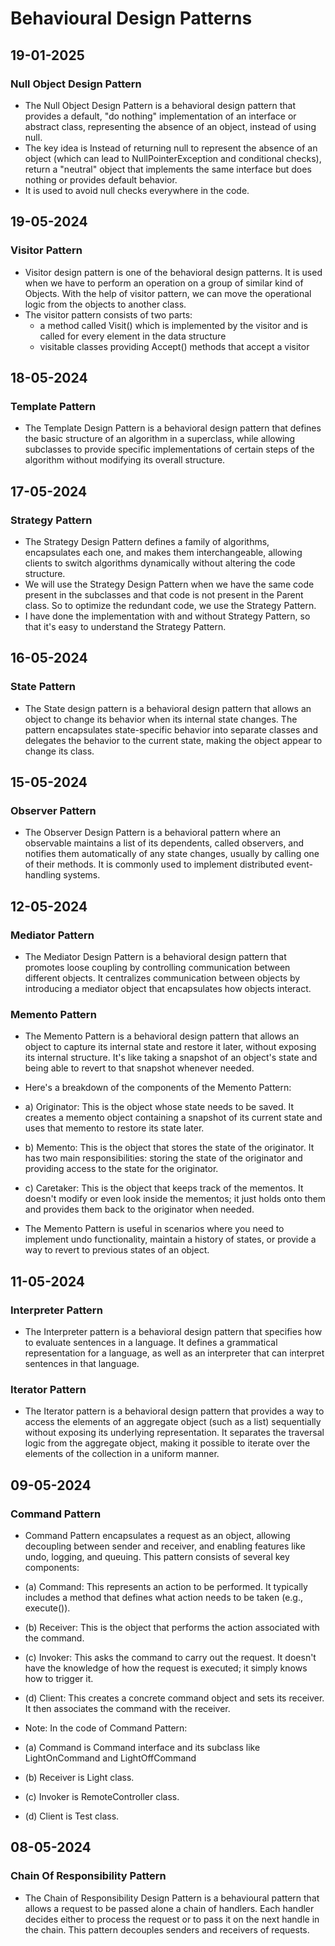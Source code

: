 # Behavioural Design Patterns

## 19-01-2025

### Null Object Design Pattern

- The Null Object Design Pattern is a behavioral design pattern that provides a default, "do nothing" implementation of an interface or abstract class, representing the absence of an object, instead of using null.
- The key idea is Instead of returning null to represent the absence of an object (which can lead to NullPointerException and conditional checks), return a "neutral" object that implements the same interface but does nothing or provides default behavior.
- It is used to avoid null checks everywhere in the code.

## 19-05-2024

### Visitor Pattern

- Visitor design pattern is one of the behavioral design patterns. It is used when we have to perform an operation on a group of similar kind of Objects. With the help of visitor pattern, we can move the operational logic from the objects to another class.
- The visitor pattern consists of two parts:
	- a method called Visit() which is implemented by the visitor and is called for every element in the data structure
	- visitable classes providing Accept() methods that accept a visitor

## 18-05-2024

### Template Pattern

- The Template Design Pattern is a behavioral design pattern that defines the basic structure of an algorithm in a superclass, while allowing subclasses to provide specific implementations of certain steps of the algorithm without modifying its overall structure.

## 17-05-2024

### Strategy Pattern

- The Strategy Design Pattern defines a family of algorithms, encapsulates each one, and makes them interchangeable, allowing clients to switch algorithms dynamically without altering the code structure.
- We will use the Strategy Design Pattern when we have the same code present in the subclasses and that code is not present in the Parent class. So to optimize the redundant code, we use the Strategy Pattern.
- I have done the implementation with and without Strategy Pattern, so that it's easy to understand the Strategy Pattern.

## 16-05-2024

### State Pattern

- The State design pattern is a behavioral design pattern that allows an object to change its behavior when its internal state changes. The pattern encapsulates state-specific behavior into separate classes and delegates the behavior to the current state, making the object appear to change its class.

## 15-05-2024

### Observer Pattern

- The Observer Design Pattern is a behavioral pattern where an observable maintains a list of its dependents, called observers, and notifies them automatically of any state changes, usually by calling one of their methods. It is commonly used to implement distributed event-handling systems.

## 12-05-2024

### Mediator Pattern

- The Mediator Design Pattern is a behavioral design pattern that promotes loose coupling by controlling communication between different objects. It centralizes communication between objects by introducing a mediator object that encapsulates how objects interact.

### Memento Pattern

- The Memento Pattern is a behavioral design pattern that allows an object to capture its internal state and restore it later, without exposing its internal structure. It's like taking a snapshot of an object's state and being able to revert to that snapshot whenever needed.

- Here's a breakdown of the components of the Memento Pattern:

- a) Originator: This is the object whose state needs to be saved. It creates a memento object containing a snapshot of its current state and uses that memento to restore its state later.

- b) Memento: This is the object that stores the state of the originator. It has two main responsibilities: storing the state of the originator and providing access to the state for the originator.

- c) Caretaker: This is the object that keeps track of the mementos. It doesn't modify or even look inside the mementos; it just holds onto them and provides them back to the originator when needed.

- The Memento Pattern is useful in scenarios where you need to implement undo functionality, maintain a history of states, or provide a way to revert to previous states of an object.

## 11-05-2024

### Interpreter Pattern

- The Interpreter pattern is a behavioral design pattern that specifies how to evaluate sentences in a language. It defines a grammatical representation for a language, as well as an interpreter that can interpret sentences in that language.

### Iterator Pattern

- The Iterator pattern is a behavioral design pattern that provides a way to access the elements of an aggregate object (such as a list) sequentially without exposing its underlying representation. It separates the traversal logic from the aggregate object, making it possible to iterate over the elements of the collection in a uniform manner.

## 09-05-2024

### Command Pattern

- Command Pattern encapsulates a request as an object, allowing decoupling between sender and receiver, and enabling features like undo, logging, and queuing. This pattern consists of several key components:

- (a) Command: This represents an action to be performed. It typically includes a method that defines what action needs to be taken (e.g., execute()).
- (b) Receiver: This is the object that performs the action associated with the command.
- (c) Invoker: This asks the command to carry out the request. It doesn't have the knowledge of how the request is executed; it simply knows how to trigger it.
- (d) Client: This creates a concrete command object and sets its receiver. It then associates the command with the receiver.

- Note: In the code of Command Pattern: 
- (a) Command is Command interface and its subclass like LightOnCommand and LightOffCommand
- (b) Receiver is Light class.
- (c) Invoker is RemoteController class.
- (d) Client is Test class.

## 08-05-2024

### Chain Of Responsibility Pattern

- The Chain of Responsibility Design Pattern is a behavioural pattern that allows a request to be passed alone a chain of handlers. Each handler decides either to process the request or to pass it on the next handle in the chain. This pattern decouples senders and receivers of requests.

